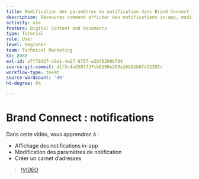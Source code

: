 ```yaml
---
title: Modification des paramètres de notification dans Brand Connect
description: Découvrez comment afficher des notifications in-app, modifier vos paramètres de notification et créer un carnet d’adresses dans Brand Connect de [!UICONTROL Gestion des actifs numériques Workfront].
activity: use
feature: Digital Content and Documents
type: Tutorial
role: User
level: Beginner
team: Technical Marketing
kt: 8988
exl-id: a7f79d27-c9e1-4a27-9757-a3bf6299b794
source-git-commit: d1f5c4a558f737cb8188e209a16b91b67d32285c
workflow-type: tm+mt
source-wordcount: '49'
ht-degree: 0%

---
```


# Brand Connect : notifications

Dans cette vidéo, vous apprendrez à :

* Affichage des notifications in-app
* Modification des paramètres de notification
* Créer un carnet d’adresses

>[!VIDEO](https://video.tv.adobe.com/v/335250/?quality=12)

